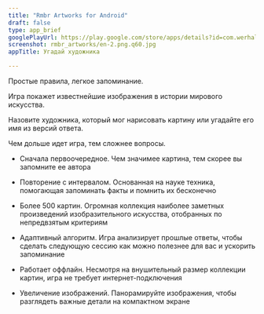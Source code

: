 ```yaml
---
title: "Rmbr Artworks for Android"
draft: false
type: app_brief
googlePlayUrl: https://play.google.com/store/apps/details?id=com.werhal.rmbrart
screenshot: rmbr_artworks/en-2.png.q60.jpg
appTitle: Угадай художника

---
```


Простые правила, легкое запоминание.

Игра покажет известнейшие изображения в истории мирового искусства.

Назовите художника, который мог нарисовать картину или угадайте его имя из версий ответа.

Чем дольше идет игра, тем сложнее вопросы.


<!-- section break -->

- Сначала первоочередное. Чем значимее картина, тем скорее вы запомните ее автора

- Повторение с интервалом. Основанная на науке техника, помогающая запоминать факты и помнить их бесконечно

- Более 500 картин. Огромная коллекция наиболее заметных произведений изобразительного искусства, отобранных по непредвзятым критериям

- Адаптивный алгоритм. Игра анализирует прошлые ответы, чтобы сделать следующую сессию как можно полезнее для вас и ускорить запоминание

- Работает оффлайн. Несмотря на внушительный размер коллекции картин, игра не требует интернет-подключения

- Увеличение изображений. Панорамируйте изображения, чтобы разглядеть важные детали на компактном экране

